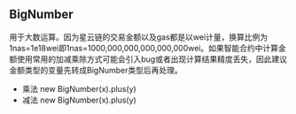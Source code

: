 ## BigNumber
用于大数运算。因为星云链的交易金额以及gas都是以wei计量，换算比例为1nas=1e18wei即1nas=1000,000,000,000,000,000wei。如果智能合约中计算金额使用常用的加减乘除方式可能会引入bug或者出现计算结果精度丢失，因此建议金额类型的变量先转成BigNumber类型后再处理。  

+ 乘法 new BigNumber(x).plus(y)  
+ 减法 new BigNumber(x).plus(y)  